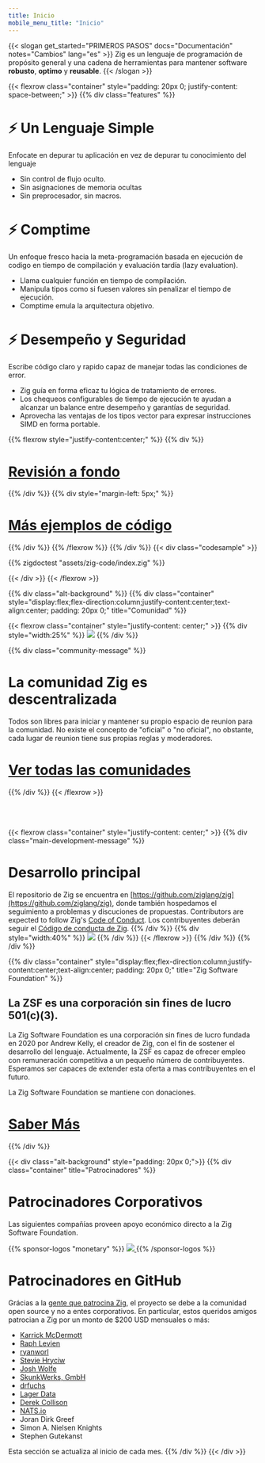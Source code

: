 ```yaml
---
title: Inicio
mobile_menu_title: "Inicio"
---
```

{{< slogan get_started="PRIMEROS PASOS" docs="Documentación" notes="Cambios" lang="es" >}}
Zig es un lenguaje de programación de propósito general y una cadena de herramientas para mantener software **robusto**, **optimo** y **reusable**.
{{< /slogan >}}

{{< flexrow class="container" style="padding: 20px 0; justify-content: space-between;" >}}
{{% div class="features" %}}

# ⚡ Un Lenguaje Simple
Enfocate en depurar tu aplicación en vez de depurar tu conocimiento del lenguaje

- Sin control de flujo oculto.
- Sin asignaciones de memoria ocultas
- Sin preprocesador, sin macros.

# ⚡ Comptime
Un enfoque fresco hacia la meta-programación basada en ejecución de codigo en tiempo de compilación y evaluación tardía (lazy evaluation). 

- Llama cualquier función en tiempo de compilación.
- Manipula tipos como si fuesen valores sin penalizar el tiempo de ejecución.
- Comptime emula la arquitectura objetivo.

# ⚡ Desempeño y Seguridad
Escribe código claro y rapido capaz de manejar todas las condiciones de error.

- Zig guía en forma eficaz tu lógica de tratamiento de errores.
- Los chequeos configurables de tiempo de ejecución te ayudan a alcanzar un balance entre desempeño y garantías de seguridad.
- Aprovecha las ventajas de los tipos vector para expresar instrucciones SIMD en forma portable.

{{% flexrow style="justify-content:center;" %}}
{{% div %}}
<h1>
    <a href="learn/overview/" class="button" style="display: inline;">Revisión a fondo</a>
</h1>
{{% /div %}}
{{% div  style="margin-left: 5px;" %}}
<h1>
    <a href="learn/samples/" class="button" style="display: inline;">Más ejemplos de código</a>
</h1>
{{% /div %}}
{{% /flexrow %}}
{{% /div %}}
{{< div class="codesample" >}}

{{% zigdoctest "assets/zig-code/index.zig" %}}

{{< /div >}}
{{< /flexrow >}}


{{% div class="alt-background" %}}
{{% div class="container"  style="display:flex;flex-direction:column;justify-content:center;text-align:center; padding: 20px 0;" title="Comunidad" %}}

{{< flexrow class="container" style="justify-content: center;" >}}
{{% div style="width:25%" %}}
<img src="/ziggy.svg" style="max-height: 200px">
{{% /div %}}

{{% div class="community-message" %}}
# La comunidad Zig es descentralizada
Todos son libres para iniciar y mantener su propio espacio de reunion para la comunidad.
No existe el concepto de "oficial" o "no oficial", no obstante, cada lugar de reunion tiene sus propias reglas y moderadores.

<div style="">
<h1>
	<a href="https://github.com/ziglang/zig/wiki/Community" class="button" style="display: inline;">Ver todas las comunidades</a>
</h1>
</div>
{{% /div %}}
{{< /flexrow >}}
<div style="height: 50px;"></div>

{{< flexrow class="container" style="justify-content: center;" >}}
{{% div class="main-development-message" %}}
# Desarrollo principal
El repositorio de Zig se encuentra en [https://github.com/ziglang/zig](https://github.com/ziglang/zig), donde también hospedamos el seguimiento a problemas y discuciones de propuestas.
Contributors are expected to follow Zig's [Code of Conduct](https://github.com/ziglang/zig/blob/master/CODE_OF_CONDUCT.md).
Los contribuyentes deberán seguir el [Código de conducta de Zig](https://github.com/ziglang/zig/blob/master/CODE_OF_CONDUCT.md).
{{% /div %}}
{{% div style="width:40%" %}}
<img src="/zero.svg" style="max-height: 200px">
{{% /div %}}
{{< /flexrow >}}
{{% /div %}}
{{% /div %}}


{{% div class="container" style="display:flex;flex-direction:column;justify-content:center;text-align:center; padding: 20px 0;" title="Zig Software Foundation" %}}
## La ZSF es una corporación sin fines de lucro 501(c)(3).

La Zig Software Foundation es una corporación sin fines de lucro fundada en 2020 por Andrew Kelly, el creador de Zig, con el fin de sostener el desarrollo del lenguaje. Actualmente, la ZSF es capaz de ofrecer empleo con remuneración competitiva a un pequeño número de contribuyentes. Esperamos ser capaces de extender esta oferta a mas contribuyentes en el futuro. 

La Zig Software Foundation se mantiene con donaciones.

<h1>
	<a href="zsf/" class="button" style="display:inline;">Saber Más</a>
</h1>
{{% /div %}}


{{< div class="alt-background" style="padding: 20px 0;">}}
{{% div class="container" title="Patrocinadores" %}}
# Patrocinadores Corporativos
Las siguientes compañías proveen apoyo económico directo a la Zig Software Foundation.

{{% sponsor-logos "monetary" %}}
 <a href="https://pex.com" rel="noopener nofollow" target="_blank"><picture>
   <picture>
     <source srcset="/pex-white.svg" media="(prefers-color-scheme: dark)">
     <img src="/pex-dark.svg">
   </picture>
 </a>
{{% /sponsor-logos %}}

# Patrocinadores en GitHub
Grácias a la [gente que patrocina Zig](zsf/), el proyecto se debe a la comunidad open source y no a entes corporativos. En particular, estos queridos amigos patrocian a Zig por un monto de $200 USD mensuales o más:

- [Karrick McDermott](https://github.com/karrick)
- [Raph Levien](https://raphlinus.github.io/)
- [ryanworl](https://github.com/ryanworl)
- [Stevie Hryciw](https://www.hryx.net/)
- [Josh Wolfe](https://github.com/thejoshwolfe)
- [SkunkWerks, GmbH](https://skunkwerks.at/)
- [drfuchs](https://github.com/drfuchs)
- [Lager Data](https://www.lagerdata.com)
- [Derek Collison](https://github.com/derekcollison)
- [NATS.io](https://github.com/nats-io)
- Joran Dirk Greef
- Simon A. Nielsen Knights
- Stephen Gutekanst

Esta sección se actualiza al inicio de cada mes.
{{% /div %}}
{{< /div >}}
























